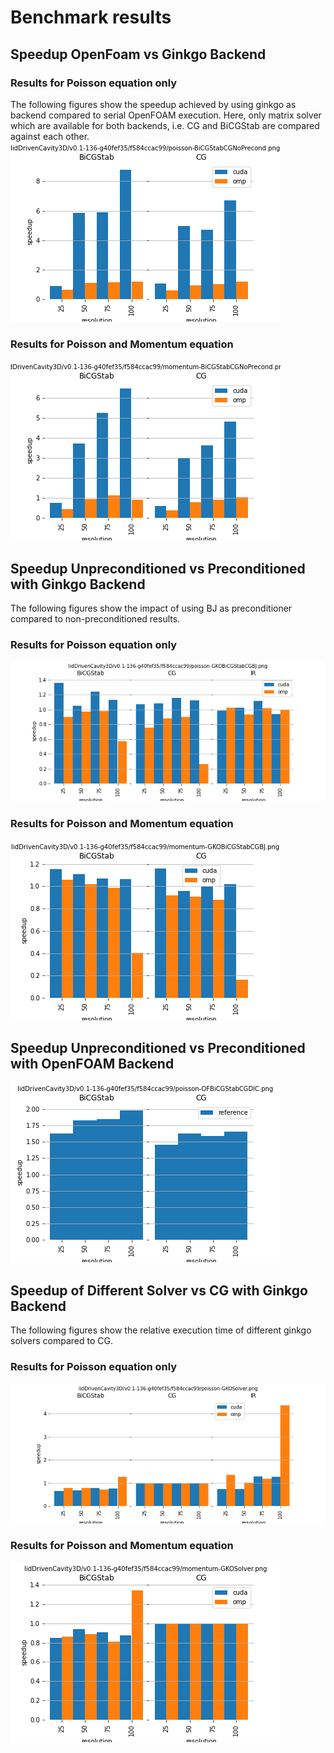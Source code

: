 # Benchmark results

## Speedup OpenFoam vs Ginkgo Backend

###  Results for Poisson equation only

The following figures show the speedup achieved by using ginkgo as backend compared to serial OpenFOAM execution. Here, only matrix solver which are available for both backends, i.e. CG and BiCGStab are compared against each other.
![figure](poisson-BiCGStabCGNoPrecond.png)

###  Results for Poisson and Momentum equation
![figure](momentum-BiCGStabCGNoPrecond.png)


## Speedup Unpreconditioned vs Preconditioned with Ginkgo Backend
The following figures show the impact of using BJ as preconditioner compared to non-preconditioned results.

###  Results for Poisson equation only
![figure](poisson-GKOBiCGStabCGBJ.png)

###  Results for Poisson and Momentum equation
![figure](momentum-GKOBiCGStabCGBJ.png)


## Speedup Unpreconditioned vs Preconditioned with OpenFOAM Backend
![figure](poisson-OFBiCGStabCGDIC.png)


## Speedup of Different Solver vs CG  with Ginkgo Backend
The following figures show the relative execution time of different ginkgo solvers compared to CG.

###  Results for Poisson equation only

![figure](poisson-GKOSolver.png)

###  Results for Poisson and Momentum equation
![figure](momentum-GKOSolver.png)

